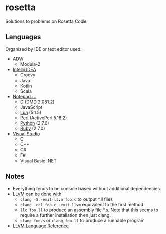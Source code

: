 # rosetta
Solutions to problems on Rosetta Code

## Languages
Organized by IDE or text editor used.
* [ADW](https://www.modula2.org/adwm2/)
    * Modula-2
* [Intellij IDEA](https://www.jetbrains.com/idea/)
    * Groovy
    * Java
    * Kotlin
    * Scala
* [Notepad++](https://notepad-plus-plus.org/)
    * [D](https://dlang.org/) (DMD 2.081.2)
    * JavaScript
    * [Lua](https://www.lua.org/) (5.1.5)
    * [Perl](https://www.perl.org/) (ActivePerl 5.18.2)
    * [Python](https://www.python.org/) (2.7.6)
    * [Ruby](https://www.ruby-lang.org/en/) (2.7.0)
* [Visual Studio](https://visualstudio.microsoft.com/vs/)
    * C
    * C++
    * C#
    * F#
    * Visual Basic .NET

## Notes
* Everything tends to be console based without additional dependencies.
* LLVM can be done with
    * `clang -S -emit-llvm foo.c` to output *.ll files
    * `clang -cc1 foo.c -emit-llvm` equivalent to the first method
    * `llc foo.ll` to produce an assembly file *.s. Note that this seems to require a further installation then just clang.
    * `clang foo.s` or `clang foo.ll` to produce a runnable program
* [LLVM Language Reference](https://llvm.org/docs/LangRef.html)
